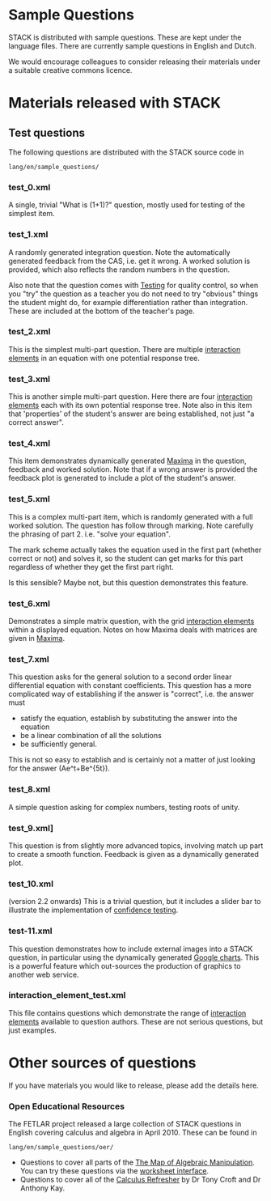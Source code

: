 # Sample Questions

STACK is distributed with sample questions.  These are kept 
under the language files.   There are currently sample 
questions in English and Dutch. 

We would encourage colleagues to consider releasing their 
materials under a suitable creative commons licence. 

# Materials released with STACK #

## Test questions ##

The following questions are distributed with the STACK source 
code in 

    lang/en/sample_questions/

### test_0.xml ###

A single, trivial "What is \(1+1\)?" question, mostly used for testing of the simplest item.

### test_1.xml ###

A randomly generated integration question.  Note the automatically generated feedback from the CAS, i.e. get it wrong. A worked solution is provided, which also reflects the random numbers in the question.

Also note that the question comes with [Testing](testing) for quality control,
so when you "try" the question as a teacher you do not need to try "obvious" things the student might do,
for example differentiation rather than integration.  These are included at the bottom of the teacher's page.

### test_2.xml ###

This is the simplest multi-part question.
There are multiple [interaction elements](Interaction_elements) in an equation with one potential response tree.

### test_3.xml ###

This is another simple multi-part question.  Here there are four [interaction elements](Interaction_elements) each with its own potential response tree.
Note also in this item that 'properties' of the student's answer are being established, not just "a correct answer".

### test_4.xml ###

This item demonstrates dynamically generated [Maxima](../CAS/Maxima) in the question, feedback and worked solution.
Note that if a wrong answer is provided the feedback plot is generated to include a plot of the student's answer.

### test_5.xml ###

This is a complex multi-part item, which is randomly generated with a full worked solution.  The question has follow through marking.  Note carefully the phrasing of part 2.  i.e. "solve your equation". 

The mark scheme actually takes the equation used in the first part (whether correct or not) and solves it, so the student can get marks for this part regardless of whether they get the first part right.

Is this sensible?  Maybe not, but this question demonstrates this feature.  

### test_6.xml ###

Demonstrates a simple matrix question, with the grid [interaction elements](Interaction_elements) within a displayed equation.
Notes on how Maxima deals with matrices are given in [Maxima](../CAS/Maxima).

### test_7.xml ###

This question asks for the general solution to a second order linear differential equation with constant coefficients.
This question has a more complicated way of establishing if the answer is "correct", i.e. the answer must

* satisfy the equation, establish by substituting the answer into the equation
* be a linear combination of all the solutions
* be sufficiently general.

This is not so easy to establish and is certainly not a matter of just looking for the answer \(Ae^t+Be^{5t}\).

### test_8.xml ###

A simple question asking for complex numbers, testing roots of unity.

### test_9.xml] ###

This question is from slightly more advanced topics, involving match up part to create a smooth function.
Feedback is given as a dynamically generated plot.

### test_10.xml ###

(version 2.2 onwards) This is a trivial question, but it includes a slider bar to illustrate the implementation of [confidence testing](../Diagnostics/Confidence_testing).

### test-11.xml ###

This question demonstrates how to include external images into a STACK question,
in particular using the dynamically generated [Google charts](http://code.google.com/apis/chart/).
This is a powerful feature which out-sources the production of graphics to another web service.

### interaction_element_test.xml ###

This file contains questions which demonstrate the range of [interaction elements](Interaction_elements) available to question authors.   These are not serious questions, but just examples.

# Other sources of questions #

If you have materials you would like to release, please add the details here.

### Open Educational Resources ###

The FETLAR project released a large collection of STACK questions in English covering calculus and algebra
in April 2010.  These can be found in

    lang/en/sample_questions/oer/

* Questions to cover all parts of the [The Map of Algebraic Manipulation](http://www.mth.kcl.ac.uk/staff/ad_barnard/Pocket.pdf).  You can try these questions via the [worksheet interface](http://stack.bham.ac.uk/worksheets/index.php). 
* Questions to cover all of the [Calculus Refresher](http://www.mathcentre.ac.uk/resources/exercisebooks/mathcentre/final0502-calc-ref-ukmlsc.pdf) by Dr Tony Croft and Dr Anthony Kay.


